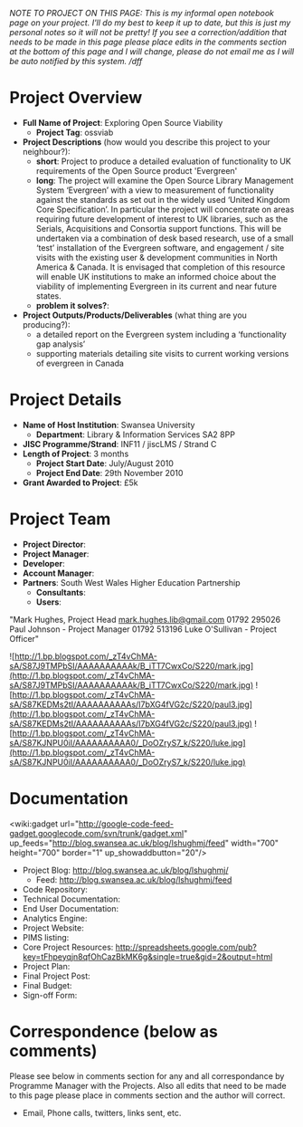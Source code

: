 _NOTE TO PROJECT ON THIS PAGE: This is my informal open notebook page on your project.  I'll do my best to keep it up to date, but this is just my personal notes so it will not be pretty!  If you see a correction/addition that needs to be made in this page please place edits in the comments section at the bottom of this page and I will change, please do not email me as I will be auto notified by this system. /dff_

# Project Overview #
  * **Full Name of Project**: Exploring Open Source Viability
    * **Project Tag**: ossviab
  * **Project Descriptions** (how would you describe this project to your neighbour?):
    * **short**: Project to produce a detailed evaluation of functionality to UK requirements of the Open Source product 'Evergreen'
    * **long**: The project will  examine the Open Source Library Management System ‘Evergreen’ with a view to measurement of functionality against the standards as set out in the widely used ‘United Kingdom Core Specification’. In particular the project will concentrate on areas requiring future development of interest to UK libraries, such as the Serials, Acquisitions and Consortia support functions.  This will be undertaken via a combination of desk based research, use of a small ‘test’ installation of the Evergreen software, and engagement / site visits with the existing user & development communities in North America & Canada.  It is envisaged that completion of this resource will enable UK institutions to make an informed choice about the viability of implementing Evergreen in its current and near future states.
    * **problem it solves?**:
  * **Project Outputs/Products/Deliverables** (what thing are you producing?):
    * a detailed report on the Evergreen system including a ‘functionality gap analysis’
    * supporting materials detailing site visits to current working versions of evergreen in Canada

# Project Details #
  * **Name of Host Institution**: Swansea University
    * **Department**: Library & Information Services SA2 8PP
  * **JISC Programme/Strand**: INF11 / jiscLMS / Strand C
  * **Length of Project**: 3 months
    * **Project Start Date**: July/August 2010
    * **Project End Date**: 29th November 2010
  * **Grant Awarded to Project**: £5k

# Project Team #
  * **Project Director**:
  * **Project Manager**:
  * **Developer**:
  * **Account Manager**:
  * **Partners**: South West Wales Higher Education Partnership
    * **Consultants**:
    * **Users**:

"Mark Hughes, Project Head mark.hughes.lib@gmail.com 01792 295026
Paul Johnson - Project Manager 01792 513196
Luke O'Sullivan - Project Officer"

![http://1.bp.blogspot.com/_zT4vChMA-sA/S87J9TMPbSI/AAAAAAAAAAk/B_iTT7CwxCo/S220/mark.jpg](http://1.bp.blogspot.com/_zT4vChMA-sA/S87J9TMPbSI/AAAAAAAAAAk/B_iTT7CwxCo/S220/mark.jpg) ![http://1.bp.blogspot.com/_zT4vChMA-sA/S87KEDMs2tI/AAAAAAAAAAs/I7bXG4fVG2c/S220/paul3.jpg](http://1.bp.blogspot.com/_zT4vChMA-sA/S87KEDMs2tI/AAAAAAAAAAs/I7bXG4fVG2c/S220/paul3.jpg) ![http://1.bp.blogspot.com/_zT4vChMA-sA/S87KJNPU0iI/AAAAAAAAAA0/_DoOZryS7_k/S220/luke.jpg](http://1.bp.blogspot.com/_zT4vChMA-sA/S87KJNPU0iI/AAAAAAAAAA0/_DoOZryS7_k/S220/luke.jpg)

# Documentation #

<wiki:gadget url="http://google-code-feed-gadget.googlecode.com/svn/trunk/gadget.xml" up\_feeds="http://blog.swansea.ac.uk/blog/lshughmj/feed" width="700" height="700" border="1" up\_showaddbutton="20"/>

  * Project Blog: http://blog.swansea.ac.uk/blog/lshughmj/
    * Feed: http://blog.swansea.ac.uk/blog/lshughmj/feed
  * Code Repository:
  * Technical Documentation:
  * End User Documentation:
  * Analytics Engine:
  * Project Website:
  * PIMS listing:
  * Core Project Resources: http://spreadsheets.google.com/pub?key=tFhpeyqjn8qfOhCazBkMK6g&single=true&gid=2&output=html
  * Project Plan:
  * Final Project Post:
  * Final Budget:
  * Sign-off Form:

# Correspondence (below as comments) #
Please see below in comments section for any and all correspondance by Programme Manager with the Projects.  Also all edits that need to be made to this page please place in comments section and the author will correct.
  * Email, Phone calls, twitters, links sent, etc.